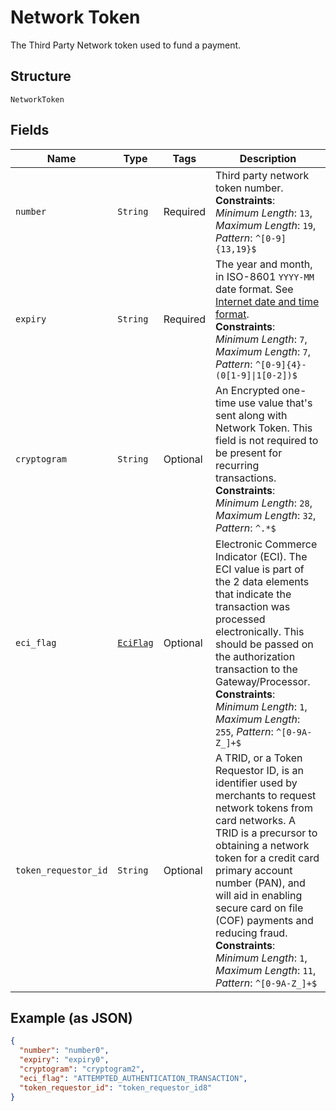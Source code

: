 
# Network Token

The Third Party Network token used to fund a payment.

## Structure

`NetworkToken`

## Fields

| Name | Type | Tags | Description |
|  --- | --- | --- | --- |
| `number` | `String` | Required | Third party network token number.<br>**Constraints**: *Minimum Length*: `13`, *Maximum Length*: `19`, *Pattern*: `^[0-9]{13,19}$` |
| `expiry` | `String` | Required | The year and month, in ISO-8601 `YYYY-MM` date format. See [Internet date and time format](https://tools.ietf.org/html/rfc3339#section-5.6).<br>**Constraints**: *Minimum Length*: `7`, *Maximum Length*: `7`, *Pattern*: `^[0-9]{4}-(0[1-9]\|1[0-2])$` |
| `cryptogram` | `String` | Optional | An Encrypted one-time use value that's sent along with Network Token. This field is not required to be present for recurring transactions.<br>**Constraints**: *Minimum Length*: `28`, *Maximum Length*: `32`, *Pattern*: `^.*$` |
| `eci_flag` | [`EciFlag`](../../doc/models/eci-flag.md) | Optional | Electronic Commerce Indicator (ECI). The ECI value is part of the 2 data elements that indicate the transaction was processed electronically. This should be passed on the authorization transaction to the Gateway/Processor.<br>**Constraints**: *Minimum Length*: `1`, *Maximum Length*: `255`, *Pattern*: `^[0-9A-Z_]+$` |
| `token_requestor_id` | `String` | Optional | A TRID, or a Token Requestor ID, is an identifier used by merchants to request network tokens from card networks. A TRID is a precursor to obtaining a network token for a credit card primary account number (PAN), and will aid in enabling secure card on file (COF) payments and reducing fraud.<br>**Constraints**: *Minimum Length*: `1`, *Maximum Length*: `11`, *Pattern*: `^[0-9A-Z_]+$` |

## Example (as JSON)

```json
{
  "number": "number0",
  "expiry": "expiry0",
  "cryptogram": "cryptogram2",
  "eci_flag": "ATTEMPTED_AUTHENTICATION_TRANSACTION",
  "token_requestor_id": "token_requestor_id8"
}
```

